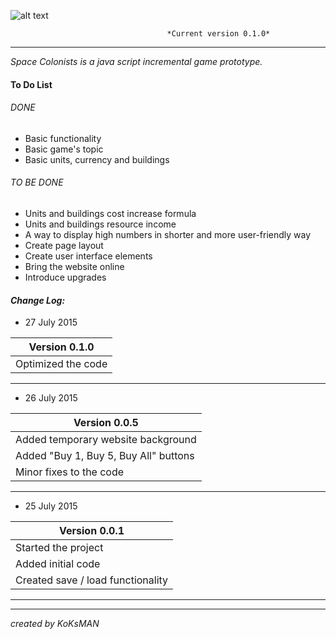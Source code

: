 ![alt text](https://i.imgur.com/tMTnKoH.png)

                                       *Current version 0.1.0*
___

<em> Space Colonists is a java script incremental game prototype. </em>

#### To Do List ####
###### DONE ######
  * Basic functionality
  * Basic game's topic
  * Basic units, currency and buildings

###### TO BE DONE ######
* Units and buildings cost increase formula
* Units and buildings resource income
* A way to display high numbers in shorter and more user-friendly way
* Create page layout
* Create user interface elements
* Bring the website online
* Introduce upgrades



#### **_Change Log:_** ####
* 27 July 2015

| Version 0.1.0 |
| ------------- |
| Optimized the code|
___
* 26 July 2015

| Version 0.0.5 |
| ------------- |
| Added temporary website background|
| Added "Buy 1, Buy 5, Buy All" buttons |
| Minor fixes to the code |
___
* 25 July 2015

| Version 0.0.1 |
| ------------- |
| Started the project|
| Added initial code |
| Created save / load functionality|

___
___

*created by KoKsMAN*
